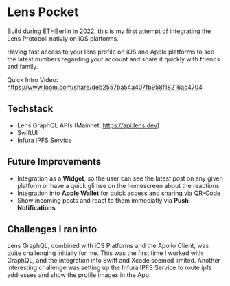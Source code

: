 # Lens Pocket 

Build during ETHBerlin in 2022, this is my first attempt of integrating the Lens Protocoll nativly on iOS platforms.

Having fast access to your lens profile on iOS and Apple platforms to see the latest numbers regarding your account and share it quickly with friends and family.

Quick Intro Video: 
https://www.loom.com/share/deb2557ba54a407fb958f18216ac4704

## Techstack 

- Lens GraphQL APIs (Mainnet: https://api.lens.dev)
- SwiftUI
- Infura IPFS Service

## Future Improvements

- Integration as a **Widget**, so the user can see the latest post on any given platform or have a quick glimse on the homescreen about the reactions
- Integration into **Apple Wallet** for quick access and sharing via QR-Code
- Show incoming posts and react to them immediatly via **Push-Notifications**

## Challenges I ran into

Lens GraphQL, combined with iOS Platforms and the Apollo Client, was quite challenging initially for me. This was the first time I worked with GraphQL, and the integration into Swift and Xcode seemed limited. Another interesting challenge was setting up the Infura IPFS Service to route ipfs addresses and show the profile images in the App.
